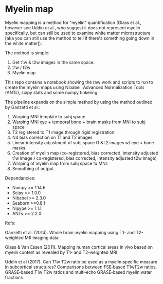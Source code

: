 # Myelin map

Myelin mapping is a method for "myelin" quantification (Glass et al., however see Uddin et al., who suggest it does not represent myelin specifically, but can still be used to examine white matter microstructure [aka you can still use the method to tell if there's something going down in the white matter]).

The method is simple: 
1. Get t1w & t2w images in the same space. 
2. t1w / t2w
3. Myelin map

This repo contains a notebook showing the raw work and scripts to run to create the myelin maps using Nibabel, Advanced Normalization Tools (ANTs), scipy stats and some numpy tinkering. 

The pipeline expands on the simple method by using the method outlined by Ganzetti et al.:

1. Warping MNI template to subj space
2. Warping MNI eye + temporal bone + brain masks from MNI to subj space
3. T2 registered to T1 image through rigid registration
4. N4 bias correction on T1 and T2 images
5. Linear intensity adjustment of subj space t1 & t2 images w/ eye + bone masks.
6. Creation of myelin map (co-registered, bias corrected, intensity adjusted t1w image / co-registered, bias corrected, intensity adjusted t2w image)
7. Warping of myelin map from subj space to MNI.
8. Smoothing of output.

Dependancies:
* Numpy >= 1.14.6
* Scipy >= 1.0.0
* Nibabel >= 2.3.0
* Seaborn >=0.8.1
* Nipype >= 1.1.1
* ANTs >= 2.2.0

Refs:

Ganzetti et al. (2014). Whole brain myelin mapping using T1- and T2-weighted MR imaging data

Glass & Van Essen (2011). Mapping human cortical areas in vivo based on myelin content as revealed by T1- and T2-weighted MRI

Uddin et al (2017). Can T1w T2w ratio be used as a myelin‐specific measure in subcortical structures? Comparisons between FSE‐based T1wT2w ratios, GRASE‐based T1w T2w ratios and multi‐echo GRASE‐based myelin water fractions
